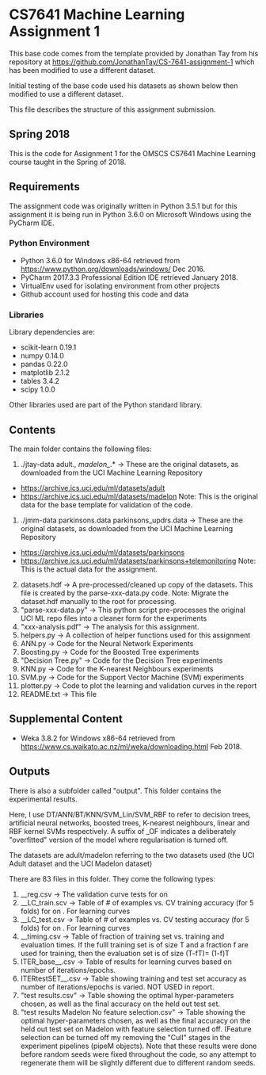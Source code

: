 # CS7641 Machine Learning Assignment 1

This base code comes from the template provided by Jonathan Tay from his repository at https://github.com/JonathanTay/CS-7641-assignment-1 which has been modified to use a different dataset.

Initial testing of the base code used his datasets as shown below then modified to use a different dataset.

This file describes the structure of this assignment submission. 

## Spring 2018 

This is the code for Assignment 1 for the OMSCS CS7641 Machine Learning course taught in the Spring of 2018.

## Requirements

The assignment code was originally written in Python 3.5.1 but for this assignment it is being run in Python 3.6.0 on Microsoft Windows using the PyCharm IDE.

### Python Environment

- Python 3.6.0 for Windows x86-64 retrieved from https://www.python.org/downloads/windows/ Dec 2016.
- PyCharm 2017.3.3 Professional Edition IDE retrieved January 2018.
- VirtualEnv used for isolating environment from other projects
- Github account used for hosting this code and data

### Libraries

Library dependencies are: 
 - scikit-learn 0.19.1
 - numpy 0.14.0
 - pandas 0.22.0
 - matplotlib 2.1.2
 - tables 3.4.2
 - scipy 1.0.0

Other libraries used are part of the Python standard library. 

## Contents

The main folder contains the following files:
1. ./jtay-data adult.*, madelon_*.* ->
   These are the original datasets, as downloaded from the UCI Machine Learning Repository
 - https://archive.ics.uci.edu/ml/datasets/adult
 - https://archive.ics.uci.edu/ml/datasets/madelon
 Note: This is the original data for the base template for validation of the code.
1. ./jmm-data parkinsons.data parkinsons_updrs.data ->
   These are the original datasets, as downloaded from the UCI Machine Learning Repository
 - https://archive.ics.uci.edu/ml/datasets/parkinsons
 - https://archive.ics.uci.edu/ml/datasets/parkinsons+telemonitoring
 Note: This is the actual data for the assignment.
2. datasets.hdf -> A pre-processed/cleaned up copy of the datasets. This file is created by the parse-xxx-data.py code.
   Note: Migrate the dataset.hdf manually to the root for processing.
3. "parse-xxx-data.py" -> This python script pre-processes the original UCI ML repo files into a cleaner form for the experiments
4. "xxx-analysis.pdf" -> The analysis for this assignment.
5. helpers.py -> A collection of helper functions used for this assignment
6. ANN.py -> Code for the Neural Network Experiments
7. Boosting.py -> Code for the Boosted Tree experiments
8. "Decision Tree.py" -> Code for the Decision Tree experiments
9. KNN.py -> Code for the K-nearest Neighbours experiments
10. SVM.py -> Code for the Support Vector Machine (SVM) experiments
11. plotter.py -> Code to plot the learning and validation curves in the report
12. README.txt -> This file

## Supplemental Content

- Weka 3.8.2 for Windows x86-64 retrieved from https://www.cs.waikato.ac.nz/ml/weka/downloading.html Feb 2018.

## Outputs

There is also a subfolder called "output". This folder contains the experimental results.

Here, I use DT/ANN/BT/KNN/SVM_Lin/SVM_RBF to refer to decision trees, artificial neural networks, boosted trees, K-nearest neighbours, linear and RBF kernel SVMs respectively. A suffix of _OF indicates a deliberately "overfitted" version of the model where regularisation is turned off.

The datasets are adult/madelon referring to the two datasets used (the UCI Adult dataset and the UCI Madelon dataset)

There are 83 files in this folder. They come the following types:
1. <Algorithm>_<dataset>_reg.csv -> The validation curve tests for <algorithm> on <dataset>
2. <Algorithn>_<dataset>_LC_train.scv -> Table of # of examples vs. CV training accuracy (for 5 folds) for <algorithm> on <dataset>. For learning curves
3. <Algorithn>_<dataset>_LC_test.csv -> Table of # of examples vs. CV testing accuracy (for 5 folds) for <algorithm> on <dataset>. For learning curves
4. <Algorithm>_<dataset>_timing.csv -> Table of fraction of training set vs. training and evaluation times. If the fulll training set is of size T and a fraction f are used for training, then the evaluation set is of size (T-fT)= (1-f)T
5. ITER_base_<Algorithm>_<dataset>.csv -> Table of results for learning curves based on number of iterations/epochs.
6. ITERtestSET_<Algorithm>_<dataset>.csv -> Table showing training and test set accuracy as number of iterations/epochs is varied. NOT USED in report.
7. "test results.csv" -> Table showing the optimal hyper-parameters chosen, as well as the final accuracy on the held out test set.
8. "test results Madelon No feature selection.csv" -> Table showing the optimal hyper-parameters chosen, as well as the final accuracy on the held out test set on Madelon with feature selection turned off. (Feature selection can be turned off my removing the "Cull<X>" stages in the experiment pipelines (pipeM objects). Note that these results were done before random seeds were fixed throughout the code, so any attempt to regenerate them will be slightly different due to different random seeds.
